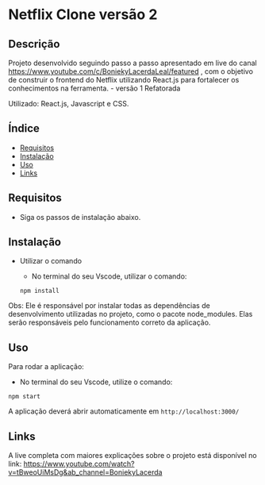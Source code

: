 #  Netflix Clone versão 2

## Descrição
Projeto desenvolvido seguindo passo a passo apresentado em live do canal https://www.youtube.com/c/BoniekyLacerdaLeal/featured , com o objetivo de construir o frontend do Netflix utilizando React.js para fortalecer os conhecimentos na ferramenta. - versão 1 Refatorada

Utilizado: React.js, Javascript e CSS. 

## Índice
- [Requisitos](#Requisitos)
- [Instalação](#Instalação)
- [Uso](#Uso)
- [Links](#Links)



## Requisitos
- Siga os passos de instalação abaixo. 


## Instalação
- Utilizar o comando
  - No terminal do seu Vscode, utilizar o comando: 

  ``` 
  npm install 
  ```
Obs: Ele é responsável por instalar todas as dependências de desenvolvimento utilizadas no projeto, como o pacote node_modules. Elas serão responsáveis pelo funcionamento correto da aplicação.  


## Uso
Para rodar a aplicação:
- No terminal do seu Vscode, utilize o comando:
```
npm start
```

A aplicação deverá abrir automaticamente em `http://localhost:3000/`

## Links 
A live completa com maiores explicações sobre o projeto está disponível no link: https://www.youtube.com/watch?v=tBweoUiMsDg&ab_channel=BoniekyLacerda
